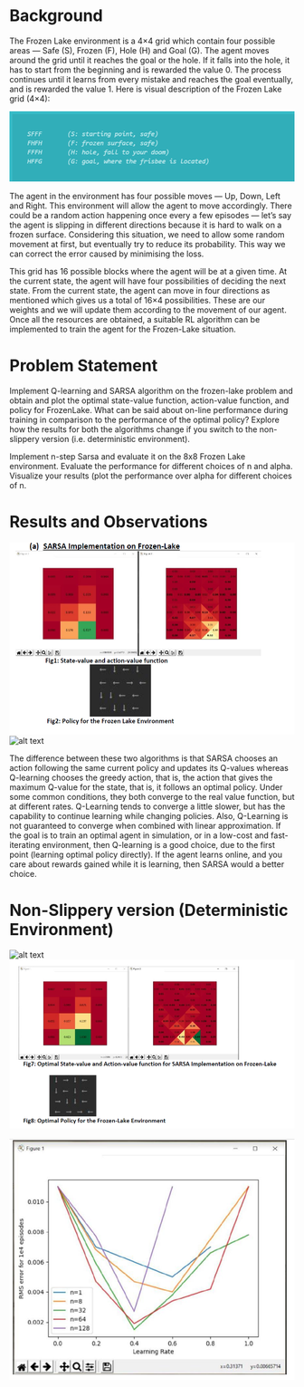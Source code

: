 # Background

The Frozen Lake environment is a 4×4 grid which contain four possible areas  — Safe (S), Frozen (F), Hole (H) and Goal (G). The agent moves around the grid until it reaches the
goal or the hole. If it falls into the hole, it has to start from the beginning and is rewarded the value 0. The process continues until it learns from every mistake and reaches 
the goal eventually, and is rewarded the value 1. Here is visual description of the Frozen Lake grid (4×4):

![alt text](https://github.com/gunjan1917/ReinforcementLearningProblems/blob/Gunjan1917-patch-1/FrozenLake/frozenlake_grid.PNG)

The agent in the environment has four possible moves — Up, Down, Left and Right. This environment will allow the agent to move accordingly. 
There could be a random action happening once every a few episodes — let’s say the agent is slipping in different directions because it is hard to walk on a frozen surface. 
Considering this situation, we need to allow some random movement at first, but eventually try to reduce its probability. This way we can correct the error caused by minimising 
the loss.

This grid has 16 possible blocks where the agent will be at a given time. At the current state, the agent will have four possibilities of deciding the next state. 
From the current state, the agent can move in four directions as mentioned which gives us a total of 16×4 possibilities. These are our weights and we will update them
according to the movement of our agent. Once all the resources are obtained, a suitable RL algorithm can be implemented to train the agent for the Frozen-Lake situation.

# Problem Statement
Implement Q-learning and SARSA algorithm on the frozen-lake problem and obtain and plot the optimal state-value function, action-value function, and policy for
FrozenLake. What can be said about on-line performance during training in comparison to the performance of the optimal policy? Explore how the results for both the algorithms change if you switch to the non-slippery version (i.e. deterministic environment).

Implement n-step Sarsa and evaluate it on the 8x8 Frozen Lake environment. Evaluate the performance for different choices of n and alpha. Visualize your results
(plot the performance over alpha for different choices of n.

# Results and Observations

![alt text](https://github.com/gunjan1917/ReinforcementLearningProblems/blob/Gunjan1917-patch-1/frozenLake/sarsa.PNG)
![alt text](https://github.com/gunjan1917/ReinforcementLearningProblems/blob/Gunjan1917-patch-1/frozenLake/q_sarsa_learning.PNG)

The difference between these two algorithms is that SARSA chooses an action following the same current policy and updates its Q-values whereas Q-learning chooses the greedy action, that is, the action that gives the maximum Q-value for the state, that is, it follows an optimal policy. Under some common conditions, they both converge to the real value function, but at different rates. Q-Learning tends to converge a little slower, but has the capability to continue learning while changing policies. Also, Q-Learning is not guaranteed to converge when combined with linear approximation.
If the goal is to train an optimal agent in simulation, or in a low-cost and fast-iterating environment, then Q-learning is a good choice, due to the first point (learning optimal policy directly). If the agent learns online, and you care about rewards gained while it is learning, then SARSA would a better choice.

# Non-Slippery version (Deterministic Environment)
![alt text](https://github.com/gunjan1917/ReinforcementLearningProblems/blob/Gunjan1917-patch-1/frozenLake/q_learnong_nonslippery.PNG)
![alt text](https://github.com/gunjan1917/ReinforcementLearningProblems/blob/Gunjan1917-patch-1/frozenLake/sarsa_nonslippery.PNG)

![alt text](https://github.com/gunjan1917/ReinforcementLearningProblems/blob/Gunjan1917-patch-1/frozenLake/nstep_sarsa_results.PNG)
